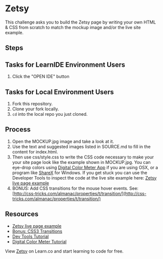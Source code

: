
# Zetsy

This challenge asks you to build the Zetsy page by writing your own HTML & CSS from scratch to match the mockup image and/or the live site example.

## Steps

## Tasks for LearnIDE Environment Users

1. Click the "OPEN IDE" button

## Tasks for Local Environment Users

1. Fork this repository.
2. Clone your fork locally.
3. `cd` into the local repo you just cloned.

## Process
1. Open the MOCKUP.jpg image and take a look at it.
2. Use the text and suggested images listed in SOURCE.md to fill in the content for index.html.
3. Then use css/style.css to write the CSS code necessary to make your your site page look like the example shown in MOCKUP.jpg. You can eye-drop colors using [Digital Color Meter App](http://www.techrepublic.com/blog/apple-in-the-enterprise/discover-the-digitalcolor-meter-tool-on-your-mac/#) if you are using OSX, or a program like [ShareX](https://getsharex.com/) for Windows. If you get stuck you can use the Developer Tools to inspect the code at the live site example here: [Zetsy live page example](http://learn-co-curriculum.github.io/fe-zetsy/)
4. BONUS: Add CSS transitions for the mouse hover events. See: [http://css-tricks.com/almanac/properties/t/transition/](http://css-tricks.com/almanac/properties/t/transition/)

##  Resources

 * [Zetsy live page example](http://learn-co-curriculum.github.io/fe-zetsy/)
 * [Bonus: CSS3 Transitions](http://css-tricks.com/almanac/properties/t/transition/)
 * [Dev Tools Tutorial](http://code.tutsplus.com/tutorials/chrome-dev-tools-markup-and-style--net-27149)
 * [Digital Color Meter Tutorial](http://www.techrepublic.com/blog/apple-in-the-enterprise/discover-the-digitalcolor-meter-tool-on-your-mac/#)

<p data-visibility='hidden'>View <a href='https://learn.co/lessons/fe-zetsy' title='Zetsy'>Zetsy</a> on Learn.co and start learning to code for free.</p>
